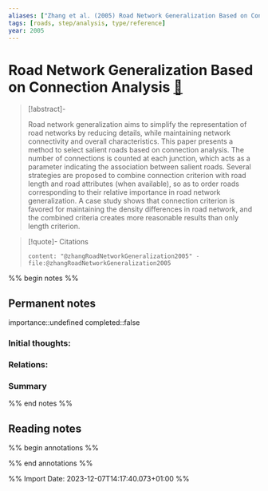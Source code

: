 ```yaml
---
aliases: ["Zhang et al. (2005) Road Network Generalization Based on Connection Analysis"]
tags: [roads, step/analysis, type/reference]
year: 2005
---
```

# Road Network Generalization Based on Connection Analysis [📖](zotero://select/library/items/N5FQM28W)

> [!abstract]-
> 
> Road network generalization aims to simplify the representation of road networks by reducing details, while maintaining network connectivity and overall characteristics. This paper presents a method to select salient roads based on connection analysis. The number of connections is counted at each junction, which acts as a parameter indicating the association between salient roads. Several strategies are proposed to combine connection criterion with road length and road attributes (when available), so as to order roads corresponding to their relative importance in road network generalization. A case study shows that connection criterion is favored for maintaining the density differences in road network, and the combined criteria creates more reasonable results than only length criterion.
> 

> [!quote]- Citations
> 
> ```query
> content: "@zhangRoadNetworkGeneralization2005" -file:@zhangRoadNetworkGeneralization2005
> ```

%% begin notes %%
## Permanent notes
importance::undefined
completed::false
### Initial thoughts:


### Relations:


### Summary


%% end notes %%
## Reading notes
%% begin annotations %%

%% end annotations %%



%% Import Date: 2023-12-07T14:17:40.073+01:00 %%
